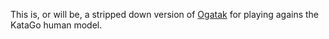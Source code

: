 This is, or will be, a stripped down version of [Ogatak](https://github.com/rooklift/ogatak) for playing agains the KataGo human model.
